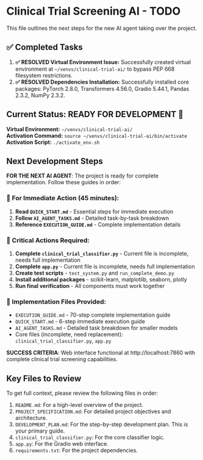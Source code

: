 # Clinical Trial Screening AI - TODO

This file outlines the next steps for the new AI agent taking over the project.

## ✅ Completed Tasks

1.  **✅ RESOLVED Virtual Environment Issue:** Successfully created virtual environment at `~/venvs/clinical-trial-ai/` to bypass PEP 668 filesystem restrictions.
2.  **✅ RESOLVED Dependencies Installation:** Successfully installed core packages: PyTorch 2.8.0, Transformers 4.56.0, Gradio 5.44.1, Pandas 2.3.2, NumPy 2.3.2.

## Current Status: READY FOR DEVELOPMENT 🚀

**Virtual Environment:** `~/venvs/clinical-trial-ai/`  
**Activation Command:** `source ~/venvs/clinical-trial-ai/bin/activate`  
**Activation Script:** `./activate_env.sh`

## Next Development Steps

**FOR THE NEXT AI AGENT**: The project is ready for complete implementation. Follow these guides in order:

### 🚀 For Immediate Action (45 minutes):
1. **Read `QUICK_START.md`** - Essential steps for immediate execution
2. **Follow `AI_AGENT_TASKS.md`** - Detailed task-by-task breakdown  
3. **Reference `EXECUTION_GUIDE.md`** - Complete implementation details

### 🎯 Critical Actions Required:
1. **Complete `clinical_trial_classifier.py`** - Current file is incomplete, needs full implementation
2. **Complete `app.py`** - Current file is incomplete, needs full implementation  
3. **Create test scripts** - `test_system.py` and `run_complete_demo.py`
4. **Install additional packages** - scikit-learn, matplotlib, seaborn, plotly
5. **Run final verification** - All components must work together

### 📁 Implementation Files Provided:
- `EXECUTION_GUIDE.md` - 70-step complete implementation guide
- `QUICK_START.md` - 6-step immediate execution guide  
- `AI_AGENT_TASKS.md` - Detailed task breakdown for smaller models
- Core files (incomplete, need replacement): `clinical_trial_classifier.py`, `app.py`

**SUCCESS CRITERIA**: Web interface functional at http://localhost:7860 with complete clinical trial screening capabilities.

## Key Files to Review

To get full context, please review the following files in order:

1.  `README.md`: For a high-level overview of the project.
2.  `PROJECT_SPECIFICATION.md`: For detailed project objectives and architecture.
3.  `DEVELOPMENT_PLAN.md`: For the step-by-step development plan. This is your primary guide.
4.  `clinical_trial_classifier.py`: For the core classifier logic.
5.  `app.py`: For the Gradio web interface.
6.  `requirements.txt`: For the project dependencies.